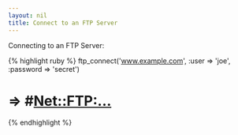 ```yaml
---
layout: nil
title: Connect to an FTP Server
---
```


Connecting to an FTP Server:

{% highlight ruby %}
ftp_connect('www.example.com', :user => 'joe', :password => 'secret')
# => #<Net::FTP:...>
{% endhighlight %}

